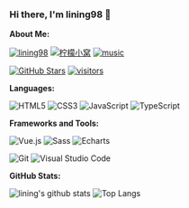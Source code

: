 ### Hi there, I'm lining98 👋

**About Me:**

[![lining98](https://img.shields.io/badge/lining98-4285F4?logo=GoogleHome&logoColor=fff)](https://github.com/lining98)
[![柠檬小窝](https://img.shields.io/badge/柠檬小窝-4ABF8A?logo=Bloglovin&logoColor=fff)](https://lining98.github.io/docs/)
[![music](https://img.shields.io/badge/云音乐-39c6ad?logo=AppleMusic&logoColor=fff)](http://121.40.174.152/#/discover/recommend)<br />

[![GitHub Stars](https://img.shields.io/github/stars/lining98?color=2da44e&label=GitHub%20Stars&logo=Github)](https://github.com/lining98)
[![visitors](https://visitor-badge.laobi.icu/badge?page_id=lining98.lining98)](https://github.com/lining98)

**Languages:**

![HTML5](https://img.shields.io/badge/HTML5-E34F26?logo=HTML5&logoColor=fff)
![CSS3](https://img.shields.io/badge/CSS3-1572B6?logo=CSS3&logoColor=fff)
![JavaScript](https://img.shields.io/badge/JavaScript-F7DF1E?logo=JavaScript&logoColor=333)
![TypeScript](https://img.shields.io/badge/TypeScript-3178C6?logo=TypeScript&logoColor=fff)

**Frameworks and Tools:**

![Vue.js](https://img.shields.io/badge/Vue.js-4FC08D?logo=Vue.js&logoColor=fff)
![Sass](https://img.shields.io/badge/Sass-CC6699?logo=Sass&logoColor=fff)
![Echarts](https://img.shields.io/badge/Echarts-f72c5b?logo=Echarts&logoColor=fff)

![Git](https://img.shields.io/badge/Git-F05032?logo=Git&logoColor=fff)
![Visual Studio Code](https://img.shields.io/badge/VS%20CODE-007ACC?logo=VisualStudioCode&logoColor=fff)

**GitHub Stats:**

![lining's github stats](https://github-readme-stats.vercel.app/api?username=lining98&show_icons=true&hide_title=true&count_private=true)
![Top Langs](https://github-readme-stats.vercel.app/api/top-langs/?username=lining98&layout=compact)
